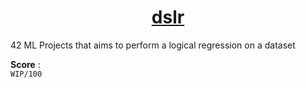 <h1 align="center"><u>dslr</u></h1>
42 ML Projects that aims to perform a logical regression on a dataset

**Score** :
<br>
`WIP/100`
